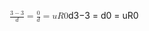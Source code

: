 <span class="katex"><span class="katex-mathml"><math xmlns="http://www.w3.org/1998/Math/MathML"><semantics><mrow><mfrac><mrow><mn>3</mn><mo>−</mo><mn>3</mn></mrow><mi>d</mi></mfrac><mo>=</mo><mfrac><mn>0</mn><mi>d</mi></mfrac><mo>=</mo><mi>u</mi><mi>R</mi><mn>0</mn></mrow><annotation encoding="application/x-tex">\frac{3 - 3}{d} = \frac{0}{d} = uR0</annotation></semantics></math></span><span class="katex-html" aria-hidden="true"><span class="base"><span class="strut" style="height:1.190108em;vertical-align:-0.345em;"></span><span class="mord"><span class="mopen nulldelimiter"></span><span class="mfrac"><span class="vlist-t vlist-t2"><span class="vlist-r"><span class="vlist" style="height:0.845108em;"><span style="top:-2.6550000000000002em;"><span class="pstrut" style="height:3em;"></span><span class="sizing reset-size6 size3 mtight"><span class="mord mtight"><span class="mord mathnormal mtight">d</span></span></span></span><span style="top:-3.23em;"><span class="pstrut" style="height:3em;"></span><span class="frac-line" style="border-bottom-width:0.04em;"></span></span><span style="top:-3.394em;"><span class="pstrut" style="height:3em;"></span><span class="sizing reset-size6 size3 mtight"><span class="mord mtight"><span class="mord mtight">3</span><span class="mbin mtight">−</span><span class="mord mtight">3</span></span></span></span></span><span class="vlist-s">​</span></span><span class="vlist-r"><span class="vlist" style="height:0.345em;"><span></span></span></span></span></span><span class="mclose nulldelimiter"></span></span><span class="mspace" style="margin-right:0.2777777777777778em;"></span><span class="mrel">=</span><span class="mspace" style="margin-right:0.2777777777777778em;"></span></span><span class="base"><span class="strut" style="height:1.190108em;vertical-align:-0.345em;"></span><span class="mord"><span class="mopen nulldelimiter"></span><span class="mfrac"><span class="vlist-t vlist-t2"><span class="vlist-r"><span class="vlist" style="height:0.845108em;"><span style="top:-2.6550000000000002em;"><span class="pstrut" style="height:3em;"></span><span class="sizing reset-size6 size3 mtight"><span class="mord mtight"><span class="mord mathnormal mtight">d</span></span></span></span><span style="top:-3.23em;"><span class="pstrut" style="height:3em;"></span><span class="frac-line" style="border-bottom-width:0.04em;"></span></span><span style="top:-3.394em;"><span class="pstrut" style="height:3em;"></span><span class="sizing reset-size6 size3 mtight"><span class="mord mtight"><span class="mord mtight">0</span></span></span></span></span><span class="vlist-s">​</span></span><span class="vlist-r"><span class="vlist" style="height:0.345em;"><span></span></span></span></span></span><span class="mclose nulldelimiter"></span></span><span class="mspace" style="margin-right:0.2777777777777778em;"></span><span class="mrel">=</span><span class="mspace" style="margin-right:0.2777777777777778em;"></span></span><span class="base"><span class="strut" style="height:0.68333em;vertical-align:0em;"></span><span class="mord mathnormal">u</span><span class="mord mathnormal" style="margin-right:0.00773em;">R</span><span class="mord">0</span></span></span></span>